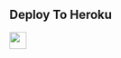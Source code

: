 

## Deploy To Heroku

<a href="https://heroku.com/deploy?template=https://github.com/monkeydluffy76/pikachuvis">
     <img height="30px" src="https://img.shields.io/badge/Deploy%20To%20Heroku-blueviolet?style=for-the-badge&logo=heroku">
  </a>
